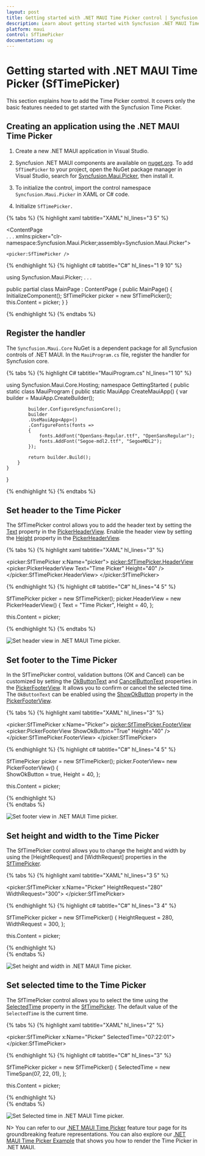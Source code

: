 ```yaml
---
layout: post
title: Getting started with .NET MAUI Time Picker control | Syncfusion
description: Learn about getting started with Syncfusion .NET MAUI Time Picker (SfTimePicker) control and its basic features.
platform: maui
control: SfTimePicker
documentation: ug
---
```


# Getting started with .NET MAUI Time Picker (SfTimePicker)
This section explains how to add the Time Picker control. It covers only the basic features needed to get started with the Syncfusion Time Picker.

## Creating an application using the .NET MAUI Time Picker

1. Create a new .NET MAUI application in Visual Studio.

2. Syncfusion .NET MAUI components are available on [nuget.org](https://www.nuget.org/). To add `SfTimePicker` to your project, open the NuGet package manager in Visual Studio, search for [Syncfusion.Maui.Picker](https://www.nuget.org/packages/Syncfusion.Maui.Picker), then install it.

3. To initialize the control, import the control namespace `Syncfusion.Maui.Picker` in XAML or C# code.

4. Initialize `SfTimePicker.`

{% tabs %}
{% highlight xaml tabtitle="XAML" hl_lines="3 5" %}

<ContentPage   
    . . .
    xmlns:picker="clr-namespace:Syncfusion.Maui.Picker;assembly=Syncfusion.Maui.Picker">

    <picker:SfTimePicker />
</ContentPage>

{% endhighlight %}
{% highlight c# tabtitle="C#" hl_lines="1 9 10" %}

using Syncfusion.Maui.Picker;
. . .

public partial class MainPage : ContentPage
{
    public MainPage()
    {
        InitializeComponent();
        SfTimePicker picker = new SfTimePicker();
        this.Content = picker;
    }
}

{% endhighlight %}
{% endtabs %}

## Register the handler

The `Syncfusion.Maui.Core` NuGet is a dependent package for all Syncfusion controls of .NET MAUI. In the `MauiProgram.cs` file, register the handler for Syncfusion core.

{% tabs %}
{% highlight C# tabtitle="MauiProgram.cs" hl_lines="1 10" %}

using Syncfusion.Maui.Core.Hosting;
namespace GettingStarted
{
    public static class MauiProgram
    {
        public static MauiApp CreateMauiApp()
        {
            var builder = MauiApp.CreateBuilder();

            builder.ConfigureSyncfusionCore();
            builder
            .UseMauiApp<App>()
            .ConfigureFonts(fonts =>
            {
                fonts.AddFont("OpenSans-Regular.ttf", "OpenSansRegular");
                fonts.AddFont("Segoe-mdl2.ttf", "SegoeMDL2");
            });

            return builder.Build();
        }
    }
}

{% endhighlight %}
{% endtabs %}

## Set header to the Time Picker

The SfTimePicker control allows you to add the header text by setting the [Text](https://help.syncfusion.com/cr/maui/Syncfusion.Maui.Picker.PickerHeaderView.html#Syncfusion_Maui_Picker_PickerHeaderView_Text) property in the [PickerHeaderView](https://help.syncfusion.com/cr/maui/Syncfusion.Maui.Picker.PickerHeaderView.html). Enable the header view by setting the [Height](https://help.syncfusion.com/cr/maui/Syncfusion.Maui.Picker.PickerHeaderView.html#Syncfusion_Maui_Picker_PickerHeaderView_HeightProperty) property in the [PickerHeaderView](https://help.syncfusion.com/cr/maui/Syncfusion.Maui.Picker.PickerHeaderView.html).

{% tabs %}
{% highlight xaml tabtitle="XAML" hl_lines="3" %}

<picker:SfTimePicker x:Name="picker">
    <picker:SfTimePicker.HeaderView>
        <picker:PickerHeaderView Text="Time Picker" Height="40" />
    </picker:SfTimePicker.HeaderView>
</picker:SfTimePicker>

{% endhighlight %}
{% highlight c# tabtitle="C#" hl_lines="4 5" %}

SfTimePicker picker = new SfTimePicker();
picker.HeaderView = new PickerHeaderView()
{
    Text = "Time Picker",
    Height = 40,
};

this.Content = picker;

{% endhighlight %}
{% endtabs %}

   ![Set header view in .NET MAUI Time picker.](images/getting-started/maui-time-picker-set-header-view.png)

## Set footer to the Time Picker

In the SfTimePicker control, validation buttons (OK and Cancel) can be customized by setting the [OkButtonText](https://help.syncfusion.com/cr/maui/Syncfusion.Maui.Picker.PickerFooterView.html#Syncfusion_Maui_Picker_PickerFooterView_OkButtonText) and [CancelButtonText](https://help.syncfusion.com/cr/maui/Syncfusion.Maui.Picker.PickerFooterView.html#Syncfusion_Maui_Picker_PickerFooterView_CancelButtonText) properties in the [PickerFooterView](https://help.syncfusion.com/cr/maui/Syncfusion.Maui.Picker.PickerFooterView.html). It allows you to confirm or cancel the selected time. The `OkButtonText` can be enabled using the [ShowOkButton](https://help.syncfusion.com/cr/maui/Syncfusion.Maui.Picker.PickerFooterView.html#Syncfusion_Maui_Picker_PickerFooterView_ShowOkButton) property in the [PickerFooterView](https://help.syncfusion.com/cr/maui/Syncfusion.Maui.Picker.PickerFooterView.html).

{% tabs %}
{% highlight xaml tabtitle="XAML" hl_lines="3" %}

<picker:SfTimePicker x:Name="Picker">
    <picker:SfTimePicker.FooterView>
        <picker:PickerFooterView ShowOkButton="True" Height="40" />
    </picker:SfTimePicker.FooterView>
</picker:SfTimePicker>

{% endhighlight %}
{% highlight c# tabtitle="C#" hl_lines="4 5" %}

SfTimePicker picker = new SfTimePicker();
picker.FooterView= new PickerFooterView()
{  
    ShowOkButton = true,
    Height = 40,
};

this.Content = picker;

{% endhighlight %}  
{% endtabs %}

   ![Set footer view in .NET MAUI Time picker.](images/getting-started/maui-time-picker-set-footer-view.png)

## Set height and width to the Time Picker

The SfTimePicker control allows you to change the height and width by using the [HeightRequest] and [WidthRequest] properties in the [SfTimePicker](https://help.syncfusion.com/cr/maui/Syncfusion.Maui.Picker.SfTimePicker.html).

{% tabs %}
{% highlight xaml tabtitle="XAML" hl_lines="3 5" %}

<picker:SfTimePicker x:Name="Picker" 
                    HeightRequest="280" 
                    WidthRequest="300">
</picker:SfTimePicker>

{% endhighlight %}
{% highlight c# tabtitle="C#" hl_lines="3 4" %}

SfTimePicker picker = new SfTimePicker()
{
    HeightRequest = 280,
    WidthRequest = 300,
};

this.Content = picker;

{% endhighlight %}  
{% endtabs %}

   ![Set height and width in .NET MAUI Time picker.](images/getting-started/maui-time-picker-set-height-and-width.png)

## Set selected time to the Time Picker

The SfTimePicker control allows you to select the time using the [SelectedTime](https://help.syncfusion.com/cr/maui/Syncfusion.Maui.Picker.SfTimePicker.html#Syncfusion_Maui_Picker_SfTimePicker_SelectedTime) property in the [SfTimePicker](https://help.syncfusion.com/cr/maui/Syncfusion.Maui.Picker.SfTimePicker.html). The default value of the `SelectedTime` is the current time.

{% tabs %}
{% highlight xaml tabtitle="XAML" hl_lines="2" %}

<picker:SfTimePicker x:Name="Picker" 
                     SelectedTime="07:22:01">
</picker:SfTimePicker>

{% endhighlight %}
{% highlight c# tabtitle="C#" hl_lines="3" %}

SfTimePicker picker = new SfTimePicker()
{
    SelectedTime = new TimeSpan(07, 22, 01),
};

this.Content = picker;

{% endhighlight %}  
{% endtabs %}

   ![Set Selected time in .NET MAUI Time picker.](images/getting-started/maui-time-picker-set-selected-time.png)

N> You can refer to our [.NET MAUI Time Picker](https://www.syncfusion.com/maui-controls/maui-timepicker) feature tour page for its groundbreaking feature representations. You can also explore our [.NET MAUI Time Picker Example](https://github.com/syncfusion/maui-demos/tree/master/MAUI/Picker/SampleBrowser.Maui.Picker/Samples/TimePicker) that shows you how to render the Time Picker in .NET MAUI.